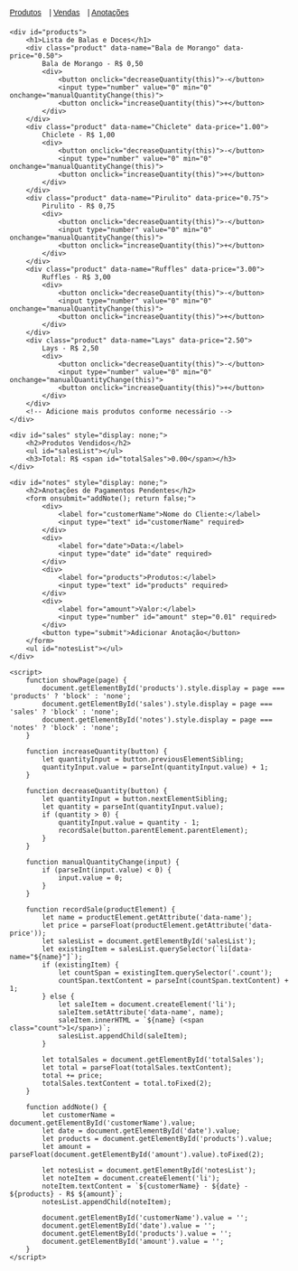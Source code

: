 <!DOCTYPE html>
<html lang="pt-br">
<head>
    <meta charset="UTF-8">
    <meta name="viewport" content="width=device-width, initial-scale=1.0">
    <title>Auxiliador de Vendedores de Bala</title>
    <style>
        body {
            font-family: Arial, sans-serif;
            margin: 20px;
        }
        h1, h2 {
            color: #333;
        }
        .product {
            display: flex;
            justify-content: space-between;
            align-items: center;
            margin-bottom: 10px;
        }
        .product button {
            margin: 0 5px;
        }
        .nav {
            margin-bottom: 20px;
        }
        .nav a {
            margin-right: 10px;
        }
        input[type="number"] {
            width: 50px;
        }
    </style>
</head>
<body>
    <div class="nav">
        <a href="#" onclick="showPage('products')">Produtos</a> | 
        <a href="#" onclick="showPage('sales')">Vendas</a> | 
        <a href="#" onclick="showPage('notes')">Anotações</a>
    </div>

    <div id="products">
        <h1>Lista de Balas e Doces</h1>
        <div class="product" data-name="Bala de Morango" data-price="0.50">
            Bala de Morango - R$ 0,50
            <div>
                <button onclick="decreaseQuantity(this)">-</button>
                <input type="number" value="0" min="0" onchange="manualQuantityChange(this)">
                <button onclick="increaseQuantity(this)">+</button>
            </div>
        </div>
        <div class="product" data-name="Chiclete" data-price="1.00">
            Chiclete - R$ 1,00
            <div>
                <button onclick="decreaseQuantity(this)">-</button>
                <input type="number" value="0" min="0" onchange="manualQuantityChange(this)">
                <button onclick="increaseQuantity(this)">+</button>
            </div>
        </div>
        <div class="product" data-name="Pirulito" data-price="0.75">
            Pirulito - R$ 0,75
            <div>
                <button onclick="decreaseQuantity(this)">-</button>
                <input type="number" value="0" min="0" onchange="manualQuantityChange(this)">
                <button onclick="increaseQuantity(this)">+</button>
            </div>
        </div>
        <div class="product" data-name="Ruffles" data-price="3.00">
            Ruffles - R$ 3,00
            <div>
                <button onclick="decreaseQuantity(this)">-</button>
                <input type="number" value="0" min="0" onchange="manualQuantityChange(this)">
                <button onclick="increaseQuantity(this)">+</button>
            </div>
        </div>
        <div class="product" data-name="Lays" data-price="2.50">
            Lays - R$ 2,50
            <div>
                <button onclick="decreaseQuantity(this)">-</button>
                <input type="number" value="0" min="0" onchange="manualQuantityChange(this)">
                <button onclick="increaseQuantity(this)">+</button>
            </div>
        </div>
        <!-- Adicione mais produtos conforme necessário -->
    </div>

    <div id="sales" style="display: none;">
        <h2>Produtos Vendidos</h2>
        <ul id="salesList"></ul>
        <h3>Total: R$ <span id="totalSales">0.00</span></h3>
    </div>

    <div id="notes" style="display: none;">
        <h2>Anotações de Pagamentos Pendentes</h2>
        <form onsubmit="addNote(); return false;">
            <div>
                <label for="customerName">Nome do Cliente:</label>
                <input type="text" id="customerName" required>
            </div>
            <div>
                <label for="date">Data:</label>
                <input type="date" id="date" required>
            </div>
            <div>
                <label for="products">Produtos:</label>
                <input type="text" id="products" required>
            </div>
            <div>
                <label for="amount">Valor:</label>
                <input type="number" id="amount" step="0.01" required>
            </div>
            <button type="submit">Adicionar Anotação</button>
        </form>
        <ul id="notesList"></ul>
    </div>

    <script>
        function showPage(page) {
            document.getElementById('products').style.display = page === 'products' ? 'block' : 'none';
            document.getElementById('sales').style.display = page === 'sales' ? 'block' : 'none';
            document.getElementById('notes').style.display = page === 'notes' ? 'block' : 'none';
        }

        function increaseQuantity(button) {
            let quantityInput = button.previousElementSibling;
            quantityInput.value = parseInt(quantityInput.value) + 1;
        }

        function decreaseQuantity(button) {
            let quantityInput = button.nextElementSibling;
            let quantity = parseInt(quantityInput.value);
            if (quantity > 0) {
                quantityInput.value = quantity - 1;
                recordSale(button.parentElement.parentElement);
            }
        }

        function manualQuantityChange(input) {
            if (parseInt(input.value) < 0) {
                input.value = 0;
            }
        }

        function recordSale(productElement) {
            let name = productElement.getAttribute('data-name');
            let price = parseFloat(productElement.getAttribute('data-price'));
            let salesList = document.getElementById('salesList');
            let existingItem = salesList.querySelector(`li[data-name="${name}"]`);
            if (existingItem) {
                let countSpan = existingItem.querySelector('.count');
                countSpan.textContent = parseInt(countSpan.textContent) + 1;
            } else {
                let saleItem = document.createElement('li');
                saleItem.setAttribute('data-name', name);
                saleItem.innerHTML = `${name} (<span class="count">1</span>)`;
                salesList.appendChild(saleItem);
            }

            let totalSales = document.getElementById('totalSales');
            let total = parseFloat(totalSales.textContent);
            total += price;
            totalSales.textContent = total.toFixed(2);
        }

        function addNote() {
            let customerName = document.getElementById('customerName').value;
            let date = document.getElementById('date').value;
            let products = document.getElementById('products').value;
            let amount = parseFloat(document.getElementById('amount').value).toFixed(2);

            let notesList = document.getElementById('notesList');
            let noteItem = document.createElement('li');
            noteItem.textContent = `${customerName} - ${date} - ${products} - R$ ${amount}`;
            notesList.appendChild(noteItem);

            document.getElementById('customerName').value = '';
            document.getElementById('date').value = '';
            document.getElementById('products').value = '';
            document.getElementById('amount').value = '';
        }
    </script>
</body>
</html>
